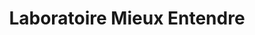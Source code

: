 ---
title: "Laboratoire Mieux Entendre"
url: /poissy/laboratoire-mieux-entendre/
shop: Hörgeräte
---